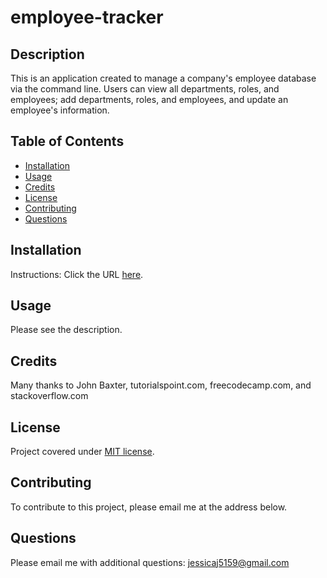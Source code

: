 # employee-tracker

## Description
This is an application created to manage a company's employee database via the command line. Users can view all departments, roles, and employees; add departments, roles, and employees, and update an employee's information.

## Table of Contents
* [Installation](#installation)
* [Usage](#usage)
* [Credits](#credits)
* [License](#license)
* [Contributing](#contributing)
* [Questions](#Questions)
  

## Installation
Instructions:
Click the URL [here]().

## Usage
Please see the description.

## Credits
Many thanks to John Baxter, tutorialspoint.com, freecodecamp.com, and stackoverflow.com

## License
Project covered under [MIT license](https://choosealicense.com/licenses/mit/).

## Contributing
To contribute to this project, please email me at the address below. 

## Questions  

Please email me with additional questions: jessicaj5159@gmail.com
